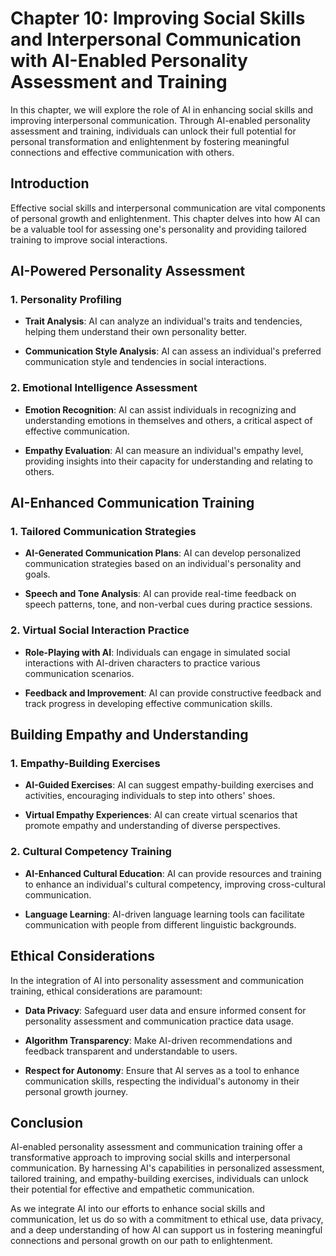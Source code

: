 Chapter 10: Improving Social Skills and Interpersonal Communication with AI-Enabled Personality Assessment and Training
=======================================================================================================================

In this chapter, we will explore the role of AI in enhancing social skills and improving interpersonal communication. Through AI-enabled personality assessment and training, individuals can unlock their full potential for personal transformation and enlightenment by fostering meaningful connections and effective communication with others.

Introduction
------------

Effective social skills and interpersonal communication are vital components of personal growth and enlightenment. This chapter delves into how AI can be a valuable tool for assessing one's personality and providing tailored training to improve social interactions.

AI-Powered Personality Assessment
---------------------------------

### 1. **Personality Profiling**

* **Trait Analysis**: AI can analyze an individual's traits and tendencies, helping them understand their own personality better.

* **Communication Style Analysis**: AI can assess an individual's preferred communication style and tendencies in social interactions.

### 2. **Emotional Intelligence Assessment**

* **Emotion Recognition**: AI can assist individuals in recognizing and understanding emotions in themselves and others, a critical aspect of effective communication.

* **Empathy Evaluation**: AI can measure an individual's empathy level, providing insights into their capacity for understanding and relating to others.

AI-Enhanced Communication Training
----------------------------------

### 1. **Tailored Communication Strategies**

* **AI-Generated Communication Plans**: AI can develop personalized communication strategies based on an individual's personality and goals.

* **Speech and Tone Analysis**: AI can provide real-time feedback on speech patterns, tone, and non-verbal cues during practice sessions.

### 2. **Virtual Social Interaction Practice**

* **Role-Playing with AI**: Individuals can engage in simulated social interactions with AI-driven characters to practice various communication scenarios.

* **Feedback and Improvement**: AI can provide constructive feedback and track progress in developing effective communication skills.

Building Empathy and Understanding
----------------------------------

### 1. **Empathy-Building Exercises**

* **AI-Guided Exercises**: AI can suggest empathy-building exercises and activities, encouraging individuals to step into others' shoes.

* **Virtual Empathy Experiences**: AI can create virtual scenarios that promote empathy and understanding of diverse perspectives.

### 2. **Cultural Competency Training**

* **AI-Enhanced Cultural Education**: AI can provide resources and training to enhance an individual's cultural competency, improving cross-cultural communication.

* **Language Learning**: AI-driven language learning tools can facilitate communication with people from different linguistic backgrounds.

Ethical Considerations
----------------------

In the integration of AI into personality assessment and communication training, ethical considerations are paramount:

* **Data Privacy**: Safeguard user data and ensure informed consent for personality assessment and communication practice data usage.

* **Algorithm Transparency**: Make AI-driven recommendations and feedback transparent and understandable to users.

* **Respect for Autonomy**: Ensure that AI serves as a tool to enhance communication skills, respecting the individual's autonomy in their personal growth journey.

Conclusion
----------

AI-enabled personality assessment and communication training offer a transformative approach to improving social skills and interpersonal communication. By harnessing AI's capabilities in personalized assessment, tailored training, and empathy-building exercises, individuals can unlock their potential for effective and empathetic communication.

As we integrate AI into our efforts to enhance social skills and communication, let us do so with a commitment to ethical use, data privacy, and a deep understanding of how AI can support us in fostering meaningful connections and personal growth on our path to enlightenment.
